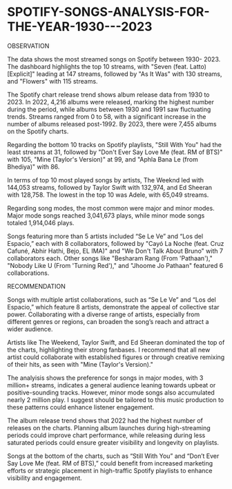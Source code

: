 # SPOTIFY-SONGS-ANALYSIS-FOR-THE-YEAR-1930---2023
OBSERVATION

 

The data shows the most streamed songs on Spotify  between  1930- 2023. The dashboard highlights the top 10 streams, with "Seven (feat. Latto) [Explicit]" leading at 147 streams, followed by "As It Was" with 130 streams, and "Flowers" with 115 streams.

 

The Spotify chart release trend shows album release data from 1930 to 2023. In 2022, 4,216 albums were released, marking the highest number during the period, while albums between 1930 and 1991 saw fluctuating trends. Streams ranged from 0 to 58, with a significant increase in the number of albums released post-1992. By 2023, there were 7,455 albums on the Spotify charts.

 

Regarding the bottom 10 tracks on Spotify playlists, "Still With You" had the least streams at 31, followed by "Don't Ever Say Love Me (feat. RM of BTS)" with 105, "Mine (Taylor's Version)" at 99, and "Aphla Bana Le (from Bhediya)" with 86.

In terms of top 10 most played songs by artists, The Weeknd led with 144,053 streams, followed by Taylor Swift with 132,974, and Ed Sheeran with 128,758. The lowest in the top 10 was Adele, with 65,049 streams.

 

Regarding song modes, the most common were major and minor modes. Major mode songs reached 3,041,673 plays, while minor mode songs totaled 1,914,046 plays.

Songs featuring more than 5 artists included “Se Le Ve” and “Los del Espacio,” each with 8 collaborators, followed by "Cayó La Noche (feat. Cruz Cafuné, Abhir Hathi, Bejo, EL IMA)" and "We Don't Talk About Bruno" with 7 collaborators each. Other songs like "Besharam Rang (From 'Pathaan')," "Nobody Like U (From 'Turning Red')," and "Jhoome Jo Pathaan" featured 6 collaborations.

 

RECOMMENDATION

 

Songs with multiple artist collaborations, such as “Se Le Ve” and “Los del Espacio,” which feature 8 artists, demonstrate the appeal of collective star power. Collaborating with a diverse range of artists, especially from different genres or regions, can broaden the song’s reach and attract a wider audience.

 

Artists like The Weekend, Taylor Swift, and Ed Sheeran dominated the top of the charts, highlighting their strong fanbases. I recommend that all new artist could collaborate with established figures or through creative remixing of their hits, as seen with "Mine (Taylor's Version)."

 

The analyisis shows the preference for songs in major modes, with 3 million+ streams, indicates a general audience leaning towards upbeat or positive-sounding tracks. However, minor mode songs also accumulated nearly 2 million play. I suggest should be tailored to this  music production to these patterns could enhance listener engagement.

 

The album release trend shows that 2022 had the highest number of releases on the charts. Planning album launches during high-streaming periods could improve chart performance, while releasing during less saturated periods could ensure greater visibility and longevity on playlists.

 

Songs at the bottom of the charts, such as “Still With You” and “Don’t Ever Say Love Me (feat. RM of BTS),” could benefit from increased marketing efforts or strategic placement in high-traffic Spotify playlists to enhance visibility and engagement.
